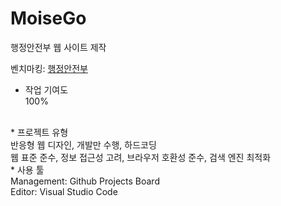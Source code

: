 # MoiseGo
행정안전부 웹 사이트 제작

벤치마킹: [행정안전부](https://www.mois.go.kr/frt/a01/frtMain.do)

* 작업 기여도<br>
100%
<br>
* 프로젝트 유형<br>
반응형 웹 디자인, 개발만 수행, 하드코딩<br>
웹 표준 준수, 정보 접근성 고려, 브라우저 호환성 준수, 검색 엔진 최적화
<br>
* 사용 툴<br>
Management: Github Projects Board<br>
Editor: Visual Studio Code

